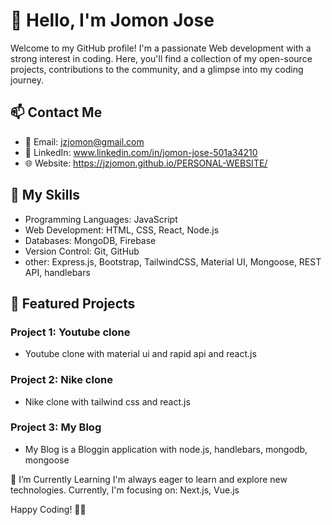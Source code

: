 # 👋 Hello, I'm Jomon Jose
Welcome to my GitHub profile! I'm a passionate Web development with a strong interest in coding.
Here, you'll find a collection of my open-source projects, contributions to the community, and a glimpse into my coding journey.

## 📫 Contact Me
* 📧 Email: jzjomon@gmail.com
* 💬 LinkedIn: www.linkedin.com/in/jomon-jose-501a34210
* 🌐 Website: https://jzjomon.github.io/PERSONAL-WEBSITE/

## 🚀 My Skills
* Programming Languages: JavaScript
* Web Development: HTML, CSS, React, Node.js
* Databases: MongoDB, Firebase
* Version Control: Git, GitHub
* other: Express.js, Bootstrap, TailwindCSS, Material UI, Mongoose, REST API, handlebars

## 🌟 Featured Projects
### Project 1: Youtube clone
* Youtube clone with material ui and rapid api and react.js

### Project 2: Nike clone
* Nike clone with tailwind css and react.js 

### Project 3: My Blog
* My Blog is a Bloggin application with node.js, handlebars, mongodb, mongoose

🌱 I’m Currently Learning
I'm always eager to learn and explore new technologies. 
Currently, I'm focusing on: Next.js, Vue.js

Happy Coding! 🚀✨
